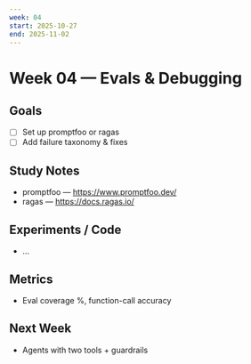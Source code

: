 ```yaml
---
week: 04
start: 2025-10-27
end: 2025-11-02
---
```


# Week 04 — Evals & Debugging

## Goals
- [ ] Set up promptfoo or ragas
- [ ] Add failure taxonomy & fixes

## Study Notes
- promptfoo — https://www.promptfoo.dev/
- ragas — https://docs.ragas.io/

## Experiments / Code
- …

## Metrics
- Eval coverage %, function-call accuracy

## Next Week
- Agents with two tools + guardrails

